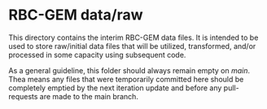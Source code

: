 # RBC-GEM data/raw

This directory contains the interim RBC-GEM data files. It is intended to be used to store raw/initial data files that will be utilized, transformed, and/or processed in some capacity using subsequent code.

As a general guideline, this folder should always remain empty on _main_. Thea means any files that were temporarily committed here should be completely emptied by the next iteration update and before any pull-requests are made to the main branch.